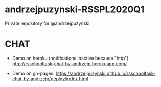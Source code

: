 # andrzejpuzynski-RSSPL2020Q1
Private repository for @andrzejpuzynski

# CHAT

- Demo on heroku (notifications inactive because "http")
http://rsschooltask-chat-by-andrzejp.herokuapp.com/

- Demo on gh-pages:
https://andrzejpuzynski.github.io/rsschooltask-chat-by-andrzejp/deploy/index.html


